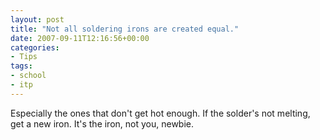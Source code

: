 ```yaml
---
layout: post
title: "Not all soldering irons are created equal."
date: 2007-09-11T12:16:56+00:00
categories:
- Tips
tags:
- school
- itp
---
```

Especially the ones that don't get hot enough. If the solder's not melting, get a new iron. It's the iron, not you, newbie.
